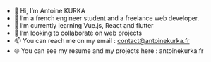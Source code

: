 - 👋 Hi, I’m Antoine KURKA
- 👀 I’m a french engineer student and a freelance web developer.
- 🌱 I’m currently learning Vue.js, React and flutter
- 💞️ I’m looking to collaborate on web projects
- 📫 You can reach me on my email : contact@antoinekurka.fr
- 🌐 You can see my resume and my projects here : antoinekurka.fr
